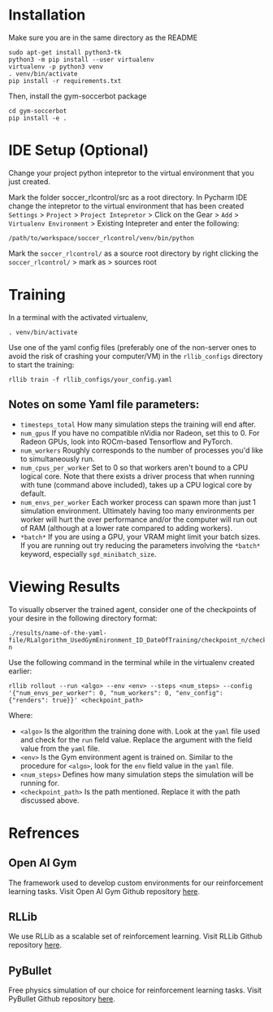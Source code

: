 # Installation
Make sure you are in the same directory as the README
```shell script
sudo apt-get install python3-tk
python3 -m pip install --user virtualenv
virtualenv -p python3 venv
. venv/bin/activate
pip install -r requirements.txt
```
Then, install the gym-soccerbot package
```shell script
cd gym-soccerbot
pip install -e .
```

# IDE Setup (Optional)
Change your project python intepretor to the virtual environment that you just created.

Mark the folder soccer_rlcontrol/src as a root directory.
In Pycharm IDE change the intepretor to the virtual environment that has been created
`Settings` > `Project` > `Project Intepretor` > Click on the Gear > `Add` > `Virtualenv Environment` > Existing Intepreter and enter the following:
```shell script
/path/to/workspace/soccer_rlcontrol/venv/bin/python
```
Mark the `soccer_rlcontrol/` as a source root directory by right clicking the `soccer_rlcontrol/` > mark as > sources root

# Training
In a terminal with the activated virtualenv,
```shell script
. venv/bin/activate
```
Use one of the yaml config files (preferably one of the non-server ones to avoid the risk of crashing your computer/VM) in the `rllib_configs` directory to start the training:
```shell script
rllib train -f rllib_configs/your_config.yaml
```
## Notes on some Yaml file parameters:
- `timesteps_total` How many simulation steps the training will end after.
- `num_gpus` If you have no compatible nVidia nor Radeon, set this to 0. For Radeon GPUs, look into ROCm-based Tensorflow and PyTorch.
- `num_workers` Roughly corresponds to the number of processes you'd like to simultaneously run.
- `num_cpus_per_worker` Set to 0 so that workers aren't bound to a CPU logical core. Note that there exists a driver process that when running with tune (command above included), takes up a CPU logical core by default.
- `num_envs_per_worker` Each worker process can spawn more than just 1 simulation environment. Ultimately having too many environments per worker will hurt the over performance and/or the computer will run out of RAM (although at a lower rate compared to adding workers).
- `*batch*` If you are using a GPU, your VRAM might limit your batch sizes. If you are running out try reducing the parameters involving the `*batch*` keyword, especially `sgd_minibatch_size`.

# Viewing Results
To visually observer the trained agent, consider one of the checkpoints of your desire in the following directory format:
```shell script
./results/name-of-the-yaml-file/RLalgorithm_UsedGymEnironment_ID_DateOfTraining/checkpoint_n/checkpoint-n
```
Use the following command in the terminal while in the virtualenv created earlier:
```shell script
rllib rollout --run <algo> --env <env> --steps <num_steps> --config '{"num_envs_per_worker": 0, "num_workers": 0, "env_config": {"renders": true}}' <checkpoint_path> 
```

Where:
- `<algo>` Is the algorithm the training done with. Look at the `yaml` file used and check for the `run` field value. Replace the argument with the field value from the `yaml` file.
- `<env>` Is the Gym environment agent is trained on. Similar to the procedure for `<algo>`, look for the `env` field value in the `yaml` file.
- `<num_steps>` Defines how many simulation steps the simulation will be running for.
- `<checkpoint_path>` Is the path mentioned. Replace it with the path discussed above.


# Refrences
## Open AI Gym
The framework used to develop custom environments for our reinforcement learning tasks.
Visit Open AI Gym Github repository [here](https://github.com/openai/gym).

## RLLib
We use RLLib as a scalable set of reinforcement learning.
Visit RLLib Github repository [here](https://github.com/ray-project/ray).

## PyBullet
Free physics simulation of our choice for reinforcement learning tasks.
Visit PyBullet Github repository [here](https://github.com/bulletphysics/bullet3).
